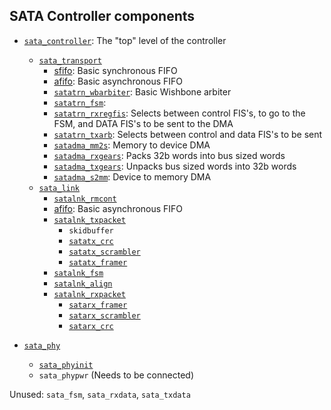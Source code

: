 ## SATA Controller components

- [`sata_controller`](sata_controller.v): The "top" level of the controller
  - [`sata_transport`](sata_transport.v)
    - [sfifo](sfifo.v): Basic synchronous FIFO
    - [afifo](afifo.v): Basic asynchronous FIFO
    - [`satatrn_wbarbiter`](satatrn_wbarbiter.v): Basic Wishbone arbiter
    - [`satatrn_fsm`](satatrn_fsm.v): 
    - [`satatrn_rxregfis`](satatrn_rxregfis.v): Selects between control FIS's, to go to the FSM, and DATA FIS's to be sent to the DMA
    - [`satatrn_txarb`](satatrn_txarb.v): Selects between control and data FIS's to be sent
    - [`satadma_mm2s`](satadma_mm2s.v): Memory to device DMA
    - [`satadma_rxgears`](satadma_rxgears.v): Packs 32b words into bus sized words
    - [`satadma_txgears`](satadma_txgears.v): Unpacks bus sized words into 32b words
    - [`satadma_s2mm`](satadma_s2mm.v): Device to memory DMA
  - [`sata_link`](sata_link.v)
    - [`satalnk_rmcont`](satalnk_rmcont.v)
    - [afifo](afifo.v): Basic asynchronous FIFO
    - [`satalnk_txpacket`](satalnk_txpacket.v)
      - `skidbuffer`
      - [`satatx_crc`](satatx_crc.v)
      - [`satatx_scrambler`](satatx_scrambler.v)
      - [`satatx_framer`](satatx_framer.v)
    - [`satalnk_fsm`](satalnk_fsm.v)
    - [`satalnk_align`](satalnk_align.v)
    - [`satalnk_rxpacket`](satalnk_rxpacket.v)
      - [`satarx_framer`](satarx_framer.v)
      - [`satarx_scrambler`](satarx_scrambler.v)
      - [`satarx_crc`](satarx_crc.v)

- [`sata_phy`](sata_phy.v)
  - [`sata_phyinit`](sata_phyinit.v)
  - `sata_phypwr` (Needs to be connected)

Unused: `sata_fsm`, `sata_rxdata`, `sata_txdata`

